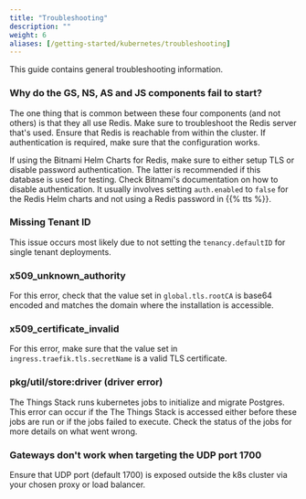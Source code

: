 ```yaml
---
title: "Troubleshooting"
description: ""
weight: 6
aliases: [/getting-started/kubernetes/troubleshooting]
---
```


This guide contains general troubleshooting information.

### Why do the GS, NS, AS and JS components fail to start?

The one thing that is common between these four components (and not others) is that they all use Redis. Make sure to troubleshoot the Redis server that's used. Ensure that Redis is reachable from within the cluster. If authentication is required, make sure that the configuration works.

If using the Bitnami Helm Charts for Redis, make sure to either setup TLS or disable password authentication. The latter is recommended if this database is used for testing. Check Bitnami's documentation on how to disable authentication. It usually involves setting `auth.enabled` to `false` for the Redis Helm charts and not using a Redis password in {{% tts %}}.

### Missing Tenant ID

This issue occurs most likely due to not setting the `tenancy.defaultID` for single tenant deployments.

### x509_unknown_authority

For this error, check that the value set in `global.tls.rootCA` is base64 encoded and matches the domain where the installation is accessible.

### x509_certificate_invalid

For this error, make sure that the value set in `ingress.traefik.tls.secretName` is a valid TLS certificate.

### pkg/util/store:driver (driver error)

The Things Stack runs kubernetes jobs to initialize and migrate Postgres. This error can occur if the The Things Stack is accessed either before these jobs are run or if the jobs failed to execute. Check the status of the jobs for more details on what went wrong.

### Gateways don't work when targeting the UDP port 1700

Ensure that UDP port (default 1700) is exposed outside the k8s cluster via your chosen proxy or load balancer.
